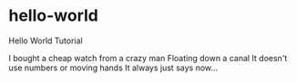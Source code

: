# hello-world
Hello World Tutorial

I bought a cheap watch from a crazy man
Floating down a canal
It doesn't use numbers or moving hands
It always just says now… 
